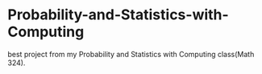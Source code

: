 # Probability-and-Statistics-with-Computing
best project from my Probability and Statistics with Computing class(Math 324).
